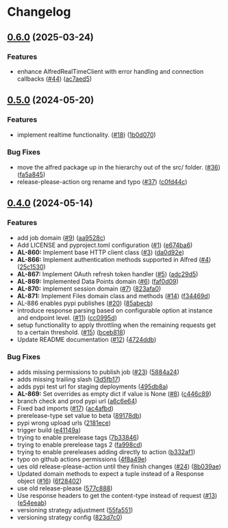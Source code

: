 # Changelog

## [0.6.0](https://github.com/tagshelfsrl/alfred-python/compare/v0.5.0...v0.6.0) (2025-03-24)


### Features

* enhance AlfredRealTimeClient with error handling and connection callbacks ([#44](https://github.com/tagshelfsrl/alfred-python/issues/44)) ([ac7aed5](https://github.com/tagshelfsrl/alfred-python/commit/ac7aed5747c2eff300460c2c5b0ff31c808c9f5c))

## [0.5.0](https://github.com/tagshelfsrl/alfred-python/compare/v0.4.0...v0.5.0) (2024-05-20)


### Features

* implement realtime functionality. ([#18](https://github.com/tagshelfsrl/alfred-python/issues/18)) ([1b0d070](https://github.com/tagshelfsrl/alfred-python/commit/1b0d070932db0d46bef20546a78bdb70a4ccebf4))


### Bug Fixes

* move the alfred package up in the hierarchy out of the src/ folder. ([#36](https://github.com/tagshelfsrl/alfred-python/issues/36)) ([fa5a845](https://github.com/tagshelfsrl/alfred-python/commit/fa5a8452b573ea09c1ea66438b84082f257a727f))
* release-please-action org rename and typo ([#37](https://github.com/tagshelfsrl/alfred-python/issues/37)) ([c0fd44c](https://github.com/tagshelfsrl/alfred-python/commit/c0fd44cc32581323dad5c635b9a74a304157908d))

## [0.4.0](https://github.com/tagshelfsrl/alfred-python/compare/v0.3.0...v0.4.0) (2024-05-14)


### Features

* add job domain ([#9](https://github.com/tagshelfsrl/alfred-python/issues/9)) ([aa9528c](https://github.com/tagshelfsrl/alfred-python/commit/aa9528c18d35c2789fcda0590a7f270a691bc8f5))
* Add LICENSE and pyproject.toml configuration ([#1](https://github.com/tagshelfsrl/alfred-python/issues/1)) ([e674ba6](https://github.com/tagshelfsrl/alfred-python/commit/e674ba62777ea05fb5b0ebf4ed91c578dd3a02fa))
* **AL-860:** Implement base HTTP client class ([#3](https://github.com/tagshelfsrl/alfred-python/issues/3)) ([da0d92e](https://github.com/tagshelfsrl/alfred-python/commit/da0d92e19b7279f18eec918195f5ca76bc1f09c7))
* **AL-866:** Implement authentication methods supported in Alfred ([#4](https://github.com/tagshelfsrl/alfred-python/issues/4)) ([25c1530](https://github.com/tagshelfsrl/alfred-python/commit/25c153060129b73ef8a0511c28b98c5471905dee))
* **AL-867:** Implement OAuth refresh token handler  ([#5](https://github.com/tagshelfsrl/alfred-python/issues/5)) ([adc29d5](https://github.com/tagshelfsrl/alfred-python/commit/adc29d5562bf74dec97b3428e4dcb8bebfd201f5))
* **AL-869:** Implemented Data Points domain ([#6](https://github.com/tagshelfsrl/alfred-python/issues/6)) ([faf0d09](https://github.com/tagshelfsrl/alfred-python/commit/faf0d09995d7a2ad563f7145c4e7c4b7395d367a))
* **AL-870:** implement session domain ([#7](https://github.com/tagshelfsrl/alfred-python/issues/7)) ([823afa0](https://github.com/tagshelfsrl/alfred-python/commit/823afa0b415411cd4a0a824291ca3565676f54cf))
* **AL-871:** Implement Files domain class and methods ([#14](https://github.com/tagshelfsrl/alfred-python/issues/14)) ([f34469d](https://github.com/tagshelfsrl/alfred-python/commit/f34469d8a0647691fc139da35bcc0376e3785651))
* AL-886 enables pypi publishes ([#20](https://github.com/tagshelfsrl/alfred-python/issues/20)) ([85abecb](https://github.com/tagshelfsrl/alfred-python/commit/85abecb051e6304ccbf92f47ebc6834572df5880))
* introduce response parsing based on configurable option at instance and endpoint level. ([#11](https://github.com/tagshelfsrl/alfred-python/issues/11)) ([cc0995d](https://github.com/tagshelfsrl/alfred-python/commit/cc0995d9e66c5ed4dc84761a1212d1c6d0ae6119))
* setup functionality to apply throttling when the remaining requests get to a certain threshold. ([#15](https://github.com/tagshelfsrl/alfred-python/issues/15)) ([bceb818](https://github.com/tagshelfsrl/alfred-python/commit/bceb818570094daf258eb15ca5592047ec9f2808))
* Update README documentation ([#12](https://github.com/tagshelfsrl/alfred-python/issues/12)) ([4724ddb](https://github.com/tagshelfsrl/alfred-python/commit/4724ddb82111be4f7ffa8ee08767cd81306a57b0))


### Bug Fixes

* adds missing permissions to publish job ([#23](https://github.com/tagshelfsrl/alfred-python/issues/23)) ([5884a24](https://github.com/tagshelfsrl/alfred-python/commit/5884a24c2803fc3f81250602036f27fd4720768b))
* adds missing trailing slash ([3d5fb17](https://github.com/tagshelfsrl/alfred-python/commit/3d5fb17e72f692983122389e79e415e4195de875))
* adds pypi test url for staging deployments ([495db8a](https://github.com/tagshelfsrl/alfred-python/commit/495db8a1159b7a2d9b82fcaa094330bf3bda1365))
* **AL-869:** Set overrides as empty dict if value is None ([#8](https://github.com/tagshelfsrl/alfred-python/issues/8)) ([c446c89](https://github.com/tagshelfsrl/alfred-python/commit/c446c89ef0ca5f2152e1041ec5a007b7f89eae9e))
* branch check and prod pypi url ([a6c6e64](https://github.com/tagshelfsrl/alfred-python/commit/a6c6e64bc30c6b432ec9faf06e6bee154b06c461))
* Fixed bad imports ([#17](https://github.com/tagshelfsrl/alfred-python/issues/17)) ([ac4afbd](https://github.com/tagshelfsrl/alfred-python/commit/ac4afbdce6f0ded162d5fe5196a5d5804de9cc91))
* prerelease-type set value to beta ([89178db](https://github.com/tagshelfsrl/alfred-python/commit/89178db752611b2e3e88f770bab60942a16f4bdf))
* pypi wrong upload urls ([2181ece](https://github.com/tagshelfsrl/alfred-python/commit/2181eced8aa262a0f9bb6398d0711c2516fbe8b3))
* trigger build ([e41149a](https://github.com/tagshelfsrl/alfred-python/commit/e41149a396a509a5e981887f410820c7cb6f5616))
* trying to enable prerelease tags ([7b33846](https://github.com/tagshelfsrl/alfred-python/commit/7b33846b69d848b5032d23d7216cc190b79c2203))
* trying to enable prerelease tags 2 ([fa998cd](https://github.com/tagshelfsrl/alfred-python/commit/fa998cd78bde051b097b9ebcb220f1b810de59c2))
* trying to enable prereleases adding directly to action ([b332af1](https://github.com/tagshelfsrl/alfred-python/commit/b332af17bda35f80e88315892550ce56bf426017))
* typo on github actions permissions ([4f8a49e](https://github.com/tagshelfsrl/alfred-python/commit/4f8a49e6f3270d59fe3d93ce6c335cf362d4108a))
* ues old release-please-action until they finish changes ([#24](https://github.com/tagshelfsrl/alfred-python/issues/24)) ([8b039ae](https://github.com/tagshelfsrl/alfred-python/commit/8b039ae176d70cafc2d6037bd3c573973ad51900))
* Updated domain methods to expect a tuple instead of a Response object ([#16](https://github.com/tagshelfsrl/alfred-python/issues/16)) ([6f28402](https://github.com/tagshelfsrl/alfred-python/commit/6f284020611c99fc4b2482b25fc51fe783cf37ac))
* use old release-please ([577c888](https://github.com/tagshelfsrl/alfred-python/commit/577c888e97f4593f5477d80b7f95393acd49e9a4))
* Use response headers to get the content-type instead of request ([#13](https://github.com/tagshelfsrl/alfred-python/issues/13)) ([e54eeab](https://github.com/tagshelfsrl/alfred-python/commit/e54eeab7bc32736210106b65b4c766cf9fe5133f))
* versioning strategy adjustment ([55fa551](https://github.com/tagshelfsrl/alfred-python/commit/55fa551f812bdb3525bfa6f500c0b6f5a0585119))
* versioning strategy config ([823d7c0](https://github.com/tagshelfsrl/alfred-python/commit/823d7c0cc86bcb07b896cfae29a806b5dab4aad0))
